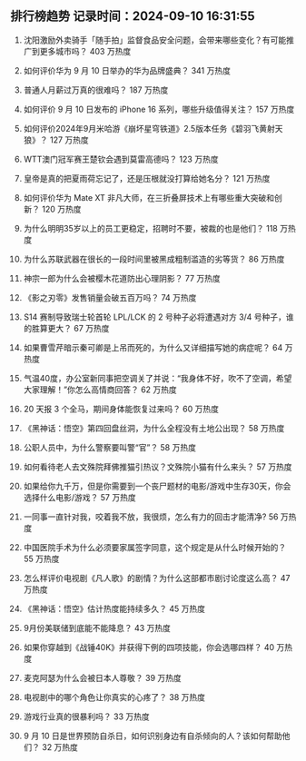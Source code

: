 
## 排行榜趋势 记录时间：2024-09-10 16:31:55
  
  1. 沈阳激励外卖骑手「随手拍」监督食品安全问题，会带来哪些变化？有可能推广到更多城市吗？ 403 万热度
    
  2. 如何评价华为 9 月 10 日举办的华为品牌盛典？ 341 万热度
    
  3. 普通人月薪过万真的很难吗？ 187 万热度
    
  4. 如何评价 9 月 10 日发布的 iPhone 16  系列，哪些升级值得关注？ 157 万热度
    
  5. 如何评价2024年9月米哈游《崩坏星穹铁道》2.5版本任务《碧羽飞黄射天狼》？ 127 万热度
    
  6. WTT澳门冠军赛王楚钦会遇到莫雷高德吗？ 123 万热度
    
  7. 皇帝是真的把夏雨荷忘记了，还是压根就没打算给她名分？ 121 万热度
    
  8. 如何评价华为 Mate XT 非凡大师，在三折叠屏技术上有哪些重大突破和创新？ 120 万热度
    
  9. 为什么明明35岁以上的员工更稳定，招聘时不要，被裁的也是他们？ 118 万热度
    
  10. 为什么苏联武器在很长的一段时间里被黑成粗制滥造的劣等货？ 86 万热度
    
  11. 神宗一郎为什么会被樱木花道防出心理阴影？ 77 万热度
    
  12. 《影之刃零》发售销量会破五百万吗？ 74 万热度
    
  13. S14 赛制导致瑞士轮首轮 LPL/LCK 的 2 号种子必将遭遇对方 3/4 号种子，谁的胜算更大？ 67 万热度
    
  14. 如果曹雪芹暗示秦可卿是上吊而死的，为什么又详细描写她的病症呢？ 64 万热度
    
  15. 气温40度，办公室新同事把空调关了并说：“我身体不好，吹不了空调，希望大家理解！”你怎么高情商回答？ 62 万热度
    
  16. 20 天报 3 个全马，期间身体能恢复过来吗？ 60 万热度
    
  17. 《黑神话：悟空》第四回盘丝洞，为什么全程没有土地公出现？ 58 万热度
    
  18. 公职人员中，为什么警察要叫警“官”？ 58 万热度
    
  19. 如何看待老人去文殊院拜佛推猫引热议？文殊院小猫有什么来头？ 57 万热度
    
  20. 如果给你九千万，但是你需要到一个丧尸题材的电影/游戏中生存30天，你会选择什么电影/游戏？ 57 万热度
    
  21. 一同事一直针对我，咬着我不放，我很烦，怎么有力的回击才能清净? 56 万热度
    
  22. 中国医院手术为什么必须要家属签字同意，这个规定是从什么时候开始的？ 55 万热度
    
  23. 怎么样评价电视剧《凡人歌》的剧情？为什么这部都市剧讨论度这么高？ 47 万热度
    
  24. 《黑神话：悟空》估计热度能持续多久？ 45 万热度
    
  25. 9月份美联储到底能不能降息？ 43 万热度
    
  26. 如果你穿越到《战锤40K》并获得下例的四项技能，你会选哪四样？ 40 万热度
    
  27. 麦克阿瑟为什么会被日本人尊敬？ 39 万热度
    
  28. 电视剧中的哪个角色让你真实的心疼了？ 38 万热度
    
  29. 游戏行业真的很暴利吗？ 33 万热度
    
  30. 9 月 10 日是世界预防自杀日，如何识别身边有自杀倾向的人？该如何帮助他们？ 32 万热度
    